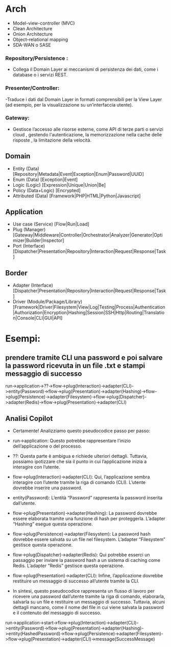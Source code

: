 # Arch

- Model-view-controller (MVC)
- Clean Architecture
- Onion Architecture
- Object–relational mapping
- SDA-WAN o SASE

### Repository/Persistence :
- Collega il Domain Layer ai meccanismi di persistenza dei dati, come i database o i servizi REST.
### Presenter/Controller: 
-Traduce i dati dal Domain Layer in formati comprensibili per la View Layer (ad esempio, per la visualizzazione su un’interfaccia utente).
### Gateway:
- Gestisce l’accesso alle risorse esterne, come API di terze parti o servizi cloud , gestendo l'autenticazione, la memorizzazione nella cache delle risposte , la limitazione della velocità.

## Domain
* Entity (Data) [Repository|Metadata|Event|Exception|Enum|Password|UUID]
* Enum (Data) [Exception|Event]
* Logic (Logic) [Expression|Unique|Union|Be]
* Policy (Data+Logic) [Encrypted]
* Attributed (Data) [Framework|PHP|HTML|Python|Javascript]
## Application
* Use case (Service) [Flow|Run|Load]
* Plug (Manager) [Gateway|Middleware|Controller|Orchestrator|Analyzer|Generator|Optimizer|Builder|Inspector]
* Port (Interface) [Dispatcher|Presentation|Repository|Interaction|Request|Response|Task]
## Border
* Adapter (Interface) [Dispatcher|Presentation|Repository|Interaction|Request|Response|Task]
* Driver (Module/Package/Library) [Framework|Driver|Filesystem|View|Log|Testing|Process|Authentication|Authorization|Encryption|Hashing|Session|SSH|Http|Routing|Translation|Console|CLI|GUI|API]


# Esempi:
## prendere tramite CLI una password e poi salvare la password ricevuta in un file .txt e stampi messaggio di successo
run->application->??->flow->plug(Interaction)->adapter(CLI)->entity(Password)->flow->plug(Presentation)->adapter(Hashing)->flow->plug(Persistence)->adapter(Filesystem)->flow->plug(Dispatcher)->adapter(Redis)->flow->plug(Presentation)->adapter(CLI)

## Analisi Copilot

- Certamente! Analizziamo questo pseudocodice passo per passo:

- run->application: Questo potrebbe rappresentare l’inizio dell’applicazione o del processo.
- ??: Questa parte è ambigua e richiede ulteriori dettagli. Tuttavia, possiamo ipotizzare che sia il punto in cui l’applicazione inizia a interagire con l’utente.
- flow->plug(Interaction)->adapter(CLI): Qui, l’applicazione sembra interagire con l’utente tramite la riga di comando (CLI). L’utente dovrebbe inserire una password.
- entity(Password): L’entità “Password” rappresenta la password inserita dall’utente.
- flow->plug(Presentation)->adapter(Hashing): La password dovrebbe essere elaborata tramite una funzione di hash per proteggerla. L’adapter “Hashing” esegue questa operazione.
- flow->plug(Persistence)->adapter(Filesystem): La password hash dovrebbe essere salvata su un file nel filesystem. L’adapter “Filesystem” gestisce questa operazione.
- flow->plug(Dispatcher)->adapter(Redis): Qui potrebbe esserci un passaggio per inviare la password hash a un sistema di caching come Redis. L’adapter “Redis” gestisce questa operazione.
- flow->plug(Presentation)->adapter(CLI): Infine, l’applicazione dovrebbe restituire un messaggio di successo all’utente tramite la CLI.
- In sintesi, questo pseudocodice rappresenta un flusso di lavoro per ricevere una password dall’utente tramite la riga di comando, elaborarla, salvarla su un file e restituire un messaggio di successo. Tuttavia, alcuni dettagli mancano, come il nome del file in cui viene salvata la password e il contenuto del messaggio di successo.

run->application->start->flow->plug(Interaction)->adapter(CLI)->entity(Password)->flow->plug(Presentation)->adapter(Hashing)->entity(HashedPassword)->flow->plug(Persistence)->adapter(Filesystem)->flow->plug(Presentation)->adapter(CLI)->message(SuccessMessage)